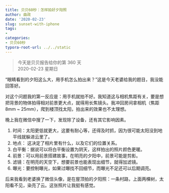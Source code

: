 ```yaml
---
title: 贝贝60秒：怎样拍好夕阳照
author: 曲政
date: '2020-02-23'
slug: sunset-with-iphone
tags:
- 
categories:
- 贝贝60秒
typora-root-url: ../../static
---
```

> 今天是贝贝报告给你的第 360 天   
> 2020-02-23 星期日 

“眼睛看到的夕阳这么大，用手机怎么拍出来？”这是今天老婆给我的题目，我没能回答好。

对这个问题我的第一反应是：用手机就拍不好。我知道这与相机焦距有关，要是想把背景的物体拍得相对前景更大点，就得用长焦镜头。我冲回房间拿相机（焦距 8mm ~ 25mm），爬到楼顶找太阳，拍出来的效果也不太理想。

晚上我在微信中搜了一下，发现除了设备，还有其它影响因素。

1.  时间：太阳更低就更大，这要有耐心等，还得及时抓，因为很可能太阳没到地平线就躲进云里了。
2.  地点： 这决定了相片里有什么，以及它们的位置关系。
3.  白平衡：据说可以将白平衡设置为阴天，这样拍出的照片颜色更暖。
4.  前景：可以用前景搭建故事，在明亮的夕阳中，前景可能是剪影。
5.  滤镜：在明亮的天空下，想要前景也能表现出细节，就得加滤镜。
6.  曝光：要控制曝光，如果过曝找不回细节，而曝光不足还可以后期调亮。

后来我看到老婆换了微信头像，是在屋顶拍的夕阳照：一条村路，上面两棵树，太阳看不见，染亮了云。这张照片让我挺有感觉。

